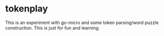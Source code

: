 # tokenplay
This is an experiment with go-micro and some token parsing/word puzzle construction. This is just for fun and learning.
